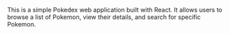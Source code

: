 This is a simple Pokedex web application built with React. It allows users to browse a list of Pokemon, view their details, and search for specific Pokemon.
